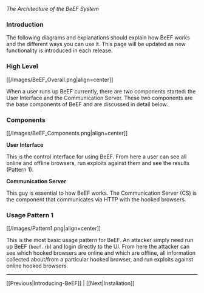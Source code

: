 _The Architecture of the BeEF System_

### Introduction ###

The following diagrams and explanations should explain how BeEF works and the different ways you can use it. This page will be updated as new functionality is introduced in each release.

### High Level ###

[[/Images/BeEF_Overall.png|align=center]]

When a user runs up BeEF currently, there are two components started: the User Interface and the Communication Server. These two components are the base components of BeEF and are discussed in detail below.

### Components ###

[[/Images/BeEF_Components.png|align=center]]


**User Interface**

This is the control interface for using BeEF. From here a user can see all online and offline browsers, run exploits against them and see the results (Pattern 1).

**Communication Server**

This guy is essential to how BeEF works. The Communication Server (CS) is the component that communicates via HTTP with the hooked browsers.

### Usage Pattern 1 ###

[[/Images/Pattern1.png|align=center]]

This is the most basic usage pattern for BeEF. An attacker simply need run up BeEF (`beef.rb`) and login directly to the UI. From here the attacker can see which hooked browsers are online and which are offline, all information collected about/from a particular hooked browser, and run exploits against online hooked browsers.

***
[[Previous|Introducing-BeEF]] | [[Next|Installation]]